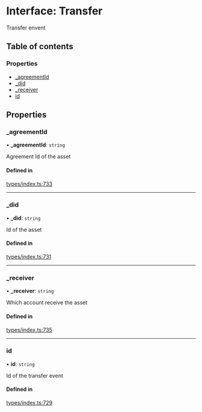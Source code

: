# Interface: Transfer

Transfer envent

## Table of contents

### Properties

- [\_agreementId](Transfer.md#_agreementid)
- [\_did](Transfer.md#_did)
- [\_receiver](Transfer.md#_receiver)
- [id](Transfer.md#id)

## Properties

### \_agreementId

• **\_agreementId**: `string`

Agreement Id of the asset

#### Defined in

[types/index.ts:733](https://github.com/nevermined-io/components-catalog/blob/23aab4e/lib/src/types/index.ts#L733)

___

### \_did

• **\_did**: `string`

Id of the asset

#### Defined in

[types/index.ts:731](https://github.com/nevermined-io/components-catalog/blob/23aab4e/lib/src/types/index.ts#L731)

___

### \_receiver

• **\_receiver**: `string`

Which account receive the asset

#### Defined in

[types/index.ts:735](https://github.com/nevermined-io/components-catalog/blob/23aab4e/lib/src/types/index.ts#L735)

___

### id

• **id**: `string`

Id of the transfer event

#### Defined in

[types/index.ts:729](https://github.com/nevermined-io/components-catalog/blob/23aab4e/lib/src/types/index.ts#L729)
